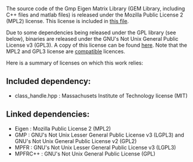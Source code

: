 The source code of the Gmp Eigen Matrix Library (GEM Library, including C++ files and matlab files) is released under the Mozilla Public License 2 (MPL2) license. This license is included in [this file](COPYING_MPL2.md).

Due to some dependencies being released under the GPL library (see below), binaries are released under the GNU's Not Unix General Public License v3 (GPL3). A copy of this license can be found [here](COPYING_GPL3.md). Note that the MPL2 and GPL3 license are [compatible](https://www.gnu.org/licenses/license-list.html) licences.

Here is a summary of licenses on which this work relies:

Included dependency:
--------------------
 - class_handle.hpp : Massachusets Institute of Technology license (MIT)

Linked dependencies:
--------------------
 - Eigen : Mozilla Public License 2 (MPL2)
 - GMP : GNU's Not Unix Lesser General Public License v3 (LGPL3) and GNU's Not Unix General Public License v2 (GPL2)
 - MPFR : GNU's Not Unix Lesser General Public License v3 (LGPL3)
 - MPFRC++ : GNU's Not Unix General Public License (GPL)

